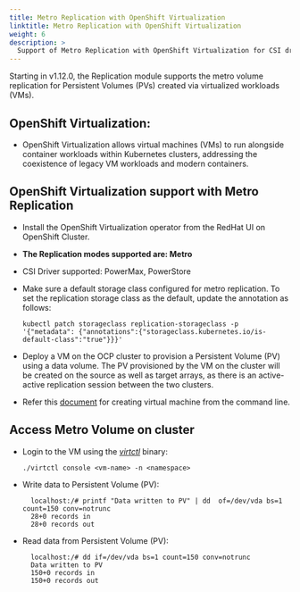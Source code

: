 ```yaml
---
title: Metro Replication with OpenShift Virtualization
linktitle: Metro Replication with OpenShift Virtualization
weight: 6
description: >
  Support of Metro Replication with OpenShift Virtualization for CSI drivers.
---
```


Starting in v1.12.0, the Replication module supports the metro volume
replication for Persistent Volumes (PVs) created via virtualized workloads
(VMs).

## OpenShift Virtualization:

- OpenShift Virtualization allows virtual machines (VMs) to run alongside
  container workloads within Kubernetes clusters, addressing the coexistence of
  legacy VM workloads and modern containers.

## OpenShift Virtualization support with Metro Replication

- Install the OpenShift Virtualization operator from the RedHat UI on OpenShift
  Cluster.
- **The Replication modes supported are: Metro**
- CSI Driver supported: PowerMax, PowerStore
- Make sure a default storage class configured for metro replication. To set the
  replication storage class as the default, update the annotation as follows:

  ```
  kubectl patch storageclass replication-storageclass -p '{"metadata": {"annotations":{"storageclass.kubernetes.io/is-default-class":"true"}}}'
  ```

- Deploy a VM on the OCP cluster to provision a Persistent Volume (PV) using a
  data volume. The PV provisioned by the VM on the cluster will be created on
  the source as well as target arrays, as there is an active-active replication
  session between the two clusters.

- Refer this
  [document](https://docs.openshift.com/rosa/virt/virtual_machines/creating_vms_rh/virt-creating-vms-from-cli.html)
  for creating virtual machine from the command line.

## Access Metro Volume on cluster

- Login to the VM using the
  _[virtctl](https://kubevirt.io/user-guide/user_workloads/virtctl_client_tool/)_
  binary:

  ```
  ./virtctl console <vm-name> -n <namespace>
  ```

- Write data to Persistent Volume (PV):

  ```
    localhost:/# printf "Data written to PV" | dd  of=/dev/vda bs=1 count=150 conv=notrunc
    28+0 records in
    28+0 records out
  ```

- Read data from Persistent Volume (PV):
  ```
    localhost:/# dd if=/dev/vda bs=1 count=150 conv=notrunc
    Data written to PV
    150+0 records in
    150+0 records out
  ```
